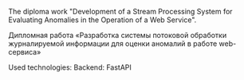 The diploma work "Development of a Stream Processing System for Evaluating Anomalies in
the Operation of a Web Service".

Дипломная работа «Разработка системы потоковой обработки журналируемой информации для оценки аномалий в работе web-сервиса»

Used technologies:
Backend: FastAPI
